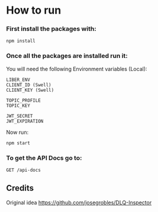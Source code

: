 # How to run

### First install the packages with:

`npm install`

### Once all the packages are installed run it:

You will need the following Environment variables (Local):

```
LIBER_ENV
CLIENT_ID (Swell)
CLIENT_KEY (Swell)

TOPIC_PROFILE
TOPIC_KEY

JWT_SECRET
JWT_EXPIRATION
```

Now run:

`npm start`

### To get the API Docs go to:

`GET /api-docs`

## Credits

Original idea https://github.com/josegrobles/DLQ-Inspector
